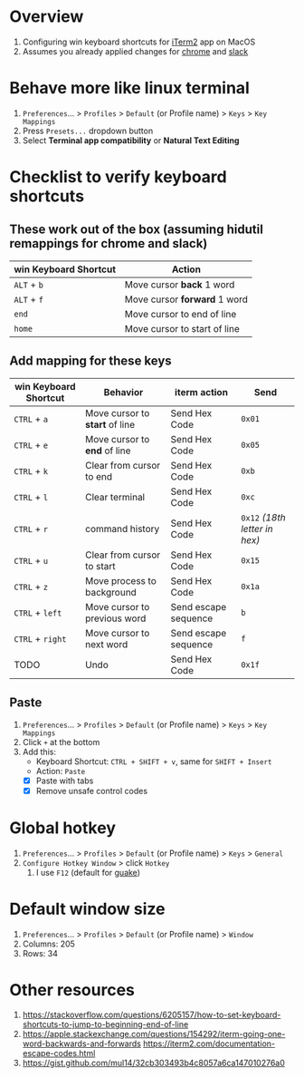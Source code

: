 # Overview
1. Configuring win keyboard shortcuts for [iTerm2](https://iterm2.com/documentation.html) app on MacOS
1. Assumes you already applied changes for [chrome](./keymap.chrome.md) and [slack](./keymap.slack.md)


# Behave more like linux terminal
1. `Preferences`... > `Profiles` > `Default` (or Profile name) > `Keys` > `Key Mappings`
1. Press `Presets...` dropdown button
1. Select **Terminal app compatibility** or **Natural Text Editing**


# Checklist to verify keyboard shortcuts

## These work out of the box (assuming hidutil remappings for chrome and slack)
|win Keyboard Shortcut|Action|
|---|---|
|`ALT` + `b`|Move cursor **back** 1 word| Send escape sequence | `b`|
|`ALT` + `f`|Move cursor **forward** 1 word| Send escape sequence | `f`|
|`end`|Move cursor to end of line|
|`home`|Move cursor to start of line|

## Add mapping for these keys
|win Keyboard Shortcut|Behavior|iterm action|Send|
|---|---|---|---|
|`CTRL` + `a`|Move cursor to **start** of line|Send Hex Code|`0x01`|
|`CTRL` + `e`|Move cursor to **end** of line|Send Hex Code|`0x05`|
|`CTRL` + `k`|Clear from cursor to end|Send Hex Code|`0xb`|
|`CTRL` + `l`|Clear terminal|Send Hex Code|`0xc`|
|`CTRL` + `r`|command history|Send Hex Code|`0x12` *(18th letter in hex)*|
|`CTRL` + `u`|Clear from cursor to start|Send Hex Code|`0x15`|
|`CTRL` + `z`|Move process to background|Send Hex Code|`0x1a`|
|`CTRL` + `left`|Move cursor to previous word| Send escape sequence |`b`|
|`CTRL` + `right`|Move cursor to next word| Send escape sequence | `f`|
|TODO|Undo|Send Hex Code|`0x1f`|

## Paste
1. `Preferences`... > `Profiles` > `Default` (or Profile name) > `Keys` > `Key Mappings`
1. Click `+` at the bottom
1. Add this:
    - Keyboard Shortcut: `CTRL + SHIFT + v`, same for `SHIFT + Insert`
    - Action: `Paste`
    - [x] Paste with tabs
    - [x] Remove unsafe control codes

# Global hotkey
1. `Preferences`... > `Profiles` > `Default` (or Profile name) > `Keys` > `General`
1. `Configure Hotkey Window` > click `Hotkey`
    1. I use `F12` (default for [guake](http://guake-project.org/))

# Default window size
1. `Preferences`... > `Profiles` > `Default` (or Profile name) > `Window`
1. Columns: 205
1. Rows: 34



# Other resources
1. https://stackoverflow.com/questions/6205157/how-to-set-keyboard-shortcuts-to-jump-to-beginning-end-of-line
1. https://apple.stackexchange.com/questions/154292/iterm-going-one-word-backwards-and-forwards
https://iterm2.com/documentation-escape-codes.html
1. https://gist.github.com/mul14/32cb303493b4c8057a6ca147010276a0
